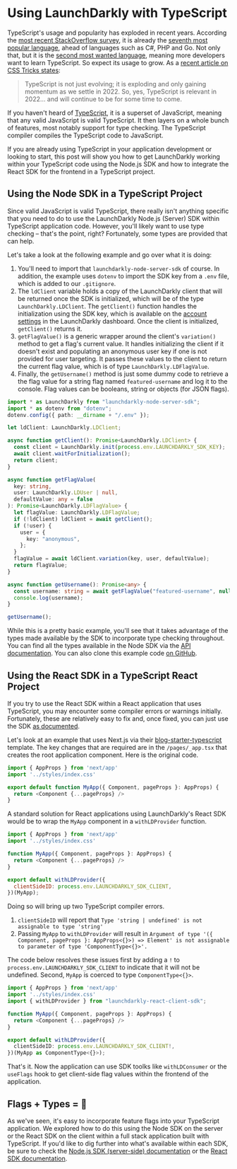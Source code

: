 # Using LaunchDarkly with TypeScript

TypeScript's usage and popularity has exploded in recent years. According the [most recent StackOverflow survey](https://insights.stackoverflow.com/survey/2021), it is already the [seventh most popular language](https://insights.stackoverflow.com/survey/2021#technology-most-popular-technologies), ahead of languages such as C#, PHP and Go. Not only that, but it is the [second most wanted language](https://insights.stackoverflow.com/survey/2021#technology-most-loved-dreaded-and-wanted), meaning more developers want to learn TypeScript. So expect its usage to grow. As a [recent article on CSS Tricks states](https://css-tricks.com/the-relevance-of-typescript-in-2022/):

> TypeScript is not just evolving; it is exploding and only gaining momentum as we settle in 2022. So, yes, TypeScript is relevant in 2022… and will continue to be for some time to come.

If you haven't heard of [TypeScript](https://www.typescriptlang.org/), it is a superset of JavaScript, meaning that any valid JavaScript is valid TypeScript. It then layers on a whole bunch of features, most notably support for type checking. The TypeScript compiler compiles the TypeScript code to JavaScript.

If you are already using TypeScript in your application development or looking to start, this post will show you how to get LaunchDarkly working within your TypeScript code using the Node.js SDK and how to integrate the React SDK for the frontend in a TypeScript project.

## Using the Node SDK in a TypeScript Project

Since valid JavaScript is valid TypeScript, there really isn't anything specific that you need to do to use the LaunchDarkly Node.js (Server) SDK within TypeScript application code. However, you'll likely want to use type checking – that's the point, right? Fortunately, some types are provided that can help.

Let's take a look at the following example and go over what it is doing:

1. You'll need to import that `launchdarkly-node-server-sdk` of course. In addition, the example uses `dotenv` to import the SDK key from a `.env` file, which is added to our `.gitignore`.
2. The `ldClient` variable holds a copy of the LaunchDarkly client that will be returned once the SDK is initialized, which will be of the type `LaunchDarkly.LDClient`. The `getClient()` function handles the initialization using the SDK key, which is available on the [account settings](https://app.launchdarkly.com/settings/projects) in the LaunchDarkly dashboard. Once the client is initialized, `getClient()` returns it.
3. `getFlagValue()` is a generic wrapper around the client's `variation()` method to get a flag's current value. It handles initializing the client if it doesn't exist and populating an anonymous user key if one is not provided for user targeting. It passes these values to the client to return the current flag value, which is of type `LaunchDarkly.LDFlagValue`.
4. Finally, the `getUsername()` method is just some dummy code to retrieve a the flag value for a string flag named `featured-username` and log it to the console. Flag values can be booleans, string or objects (for JSON flags).

```typescript
import * as LaunchDarkly from "launchdarkly-node-server-sdk";
import * as dotenv from "dotenv";
dotenv.config({ path: __dirname + "/.env" });

let ldClient: LaunchDarkly.LDClient;

async function getClient(): Promise<LaunchDarkly.LDClient> {
  const client = LaunchDarkly.init(process.env.LAUNCHDARKLY_SDK_KEY);
  await client.waitForInitialization();
  return client;
}

async function getFlagValue(
  key: string,
  user: LaunchDarkly.LDUser | null,
  defaultValue: any = false
): Promise<LaunchDarkly.LDFlagValue> {
  let flagValue: LaunchDarkly.LDFlagValue;
  if (!ldClient) ldClient = await getClient();
  if (!user) {
    user = {
      key: "anonymous",
    };
  }
  flagValue = await ldClient.variation(key, user, defaultValue);
  return flagValue;
}

async function getUsername(): Promise<any> {
  const username: string = await getFlagValue("featured-username", null);
  console.log(username);
}

getUsername();
```

While this is a pretty basic example, you'll see that it takes advantage of the types made available by the SDK to incorporate type checking throughout. You can find all the types available in the Node SDK via the [API documentation](https://launchdarkly.github.io/node-server-sdk/modules/_launchdarkly_node_server_sdk_.html). You can also clone this example code [on GitHub](https://github.com/launchdarkly-labs/ld-basic-typescript).

## Using the React SDK in a TypeScript React Project

If you try to use the React SDK within a React application that uses TypeScript, you may encounter some compiler errors or warnings initially. Fortunately, these are relatively easy to fix and, once fixed, you can just use the SDK [as documented](https://docs.launchdarkly.com/sdk/client-side/react/react-web).

Let's look at an example that uses Next.js via their [blog-starter-typescript](https://github.com/vercel/next.js/tree/canary/examples/blog-starter-typescript) template. The key changes that are required are in the `/pages/_app.tsx` that creates the root application component. Here is the original code.

```javascript
import { AppProps } from 'next/app'
import '../styles/index.css'

export default function MyApp({ Component, pageProps }: AppProps) {
  return <Component {...pageProps} />
}
```

A standard solution for React applications using LaunchDarkly's React SDK would be to wrap the `MyApp` component in a `withLDProvider` function.

```javascript
import { AppProps } from 'next/app'
import '../styles/index.css'

function MyApp({ Component, pageProps }: AppProps) {
  return <Component {...pageProps} />
}

export default withLDProvider({
  clientSideID: process.env.LAUNCHDARKLY_SDK_CLIENT,
})(MyApp);
```

Doing so will bring up two TypeScript compiler errors.

1. `clientSideID` will report that `Type 'string | undefined' is not assignable to type 'string'`
2. Passing `MyApp` to `withLDProvider` will result in `Argument of type '({ Component, pageProps }: AppProps<{}>) => Element' is not assignable to parameter of type 'ComponentType<{}>'.`

The code below resolves these issues first by adding a `!` to `process.env.LAUNCHDARKLY_SDK_CLIENT` to indicate that it will not be undefined. Second, `MyApp` is coerced to type `ComponentType<{}>`.

```typescript
import { AppProps } from 'next/app'
import '../styles/index.css'
import { withLDProvider } from "launchdarkly-react-client-sdk";

function MyApp({ Component, pageProps }: AppProps) {
  return <Component {...pageProps} />
}

export default withLDProvider({
  clientSideID: process.env.LAUNCHDARKLY_SDK_CLIENT!,
})(MyApp as ComponentType<{}>);
```

That's it. Now the application can use SDK toolks like `withLDConsumer` or the `useFlags` hook to get client-side flag values within the frontend of the application.

## Flags + Types = 🙌

As we've seen, it's easy to incorporate feature flags into your TypeScript application. We explored how to do this using the Node SDK on the server or the React SDK on the client within a full stack application built with TypeScript. If you'd like to dig further into what's available within each SDK, be sure to check the [Node.js SDK (server-side) documentation](https://docs.launchdarkly.com/sdk/server-side/node-js) or the [React SDK documentation](https://docs.launchdarkly.com/sdk/client-side/react/react-web).